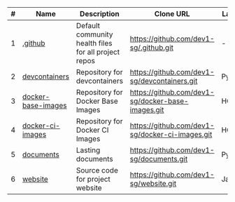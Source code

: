|#|Name|Description|Clone URL|Language|Topics|Last Push|
|---|---|---|---|---|---|---|
|1|[.github](https://github.com/dev1-sg/.github)|Default community health files for all project repos |https://github.com/dev1-sg/.github.git|-|community-health|2025-06-25T14:00:39+08:00|
|2|[devcontainers](https://github.com/dev1-sg/devcontainers)|Repository for devcontainers|https://github.com/dev1-sg/devcontainers.git|Python|devcontainers, docker|2025-07-07T16:35:28+08:00|
|3|[docker-base-images](https://github.com/dev1-sg/docker-base-images)|Repository for Docker Base Images|https://github.com/dev1-sg/docker-base-images.git|HCL|docker, testcontainers|2025-07-03T11:48:42+08:00|
|4|[docker-ci-images](https://github.com/dev1-sg/docker-ci-images)|Repository for Docker CI Images|https://github.com/dev1-sg/docker-ci-images.git|HCL|docker, testcontainers|2025-07-07T10:23:13+08:00|
|5|[documents](https://github.com/dev1-sg/documents)|Lasting documents|https://github.com/dev1-sg/documents.git|Python|documentation|2025-07-07T11:01:22+08:00|
|6|[website](https://github.com/dev1-sg/website)|Source code for project website|https://github.com/dev1-sg/website.git|JavaScript|website|2025-06-07T14:26:28+08:00|

